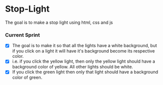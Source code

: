 # Stop-Light
The goal is to make a stop light using html, css and js

### Current Sprint

- [x] The goal is to make it so that all the lights have a white background, but if you click on a light it will have it's background become its respective color.
- [x] i.e. if you click the yellow light, then only the yellow light should have a background color of yellow.  All other lights should be white.
- [x] If you click the green light then only that light should have a background color of green.
